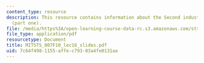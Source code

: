 ```yaml
---
content_type: resource
description: This resource contains information about the Second industrial revolution
  (part one).
file: /media/https%3A/open-learning-course-data-rc.s3.amazonaws.com/sts-007-technology-in-history-fall-2010/7c64f4981155affec79303a4fe0131aa_MITSTS_007F10_lec16_slides.pdf
file_type: application/pdf
resourcetype: Document
title: MITSTS_007F10_lec16_slides.pdf
uid: 7c64f498-1155-affe-c793-03a4fe0131aa
---
```

